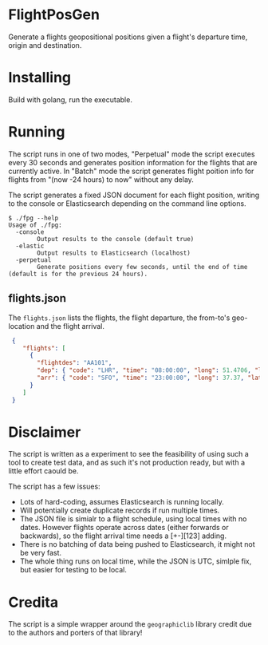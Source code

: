 # FlightPosGen
Generate a flights geopositional positions given a flight's departure time, origin and destination.

# Installing
Build with golang, run the executable.

# Running

The script runs in one of two modes, "Perpetual" mode the script executes every 30 seconds and generates position information for the flights that are currently active.
In "Batch" mode the script generates flight poition info for flights from "(now -24 hours) to now" without any delay.  

The script generates a fixed JSON document for each flight position, writing to the console or Elasticsearch depending on the command line options.

```
$ ./fpg --help
Usage of ./fpg:
  -console
    	Output results to the console (default true)
  -elastic
    	Output results to Elasticsearch (localhost)
  -perpetual
    	Generate positions every few seconds, until the end of time (default is for the previous 24 hours).
```

## flights.json

The `flights.json` lists the flights, the flight departure, the from-to's geo-location and the flight arrival.

```json
 {
    "flights": [
      {
        "flightdes": "AA101",
        "dep": { "code": "LHR", "time": "08:00:00", "long": 51.4706, "lat": -0.461941 },
        "arr": { "code": "SFO", "time": "23:00:00", "long": 37.37, "lat": -122.375 }
      }
    ]
 }
```

# Disclaimer

The script is written as a experiment to see the feasibility of using such a tool to create test data, and as such it's not production ready, but with a little effort caould be.

The script has a few issues:
- Lots of hard-coding, assumes Elasticsearch is running locally.
- Will potentially create duplicate records if run multiple times.
- The JSON file is simialr to a flight schedule, using local times with no dates.
  However flights operate across dates (either forwards or backwards), so the flight arrival time needs a [+-][123] adding.
- There is no batching of data being pushed to Elasticsearch, it might not be very fast.
- The whole thing runs on local time, while the JSON is UTC, simlple fix, but easier for testing to be local.

# Credita

The script is a simple wrapper around the `geographiclib` library credit due to the authors and porters of that library!
